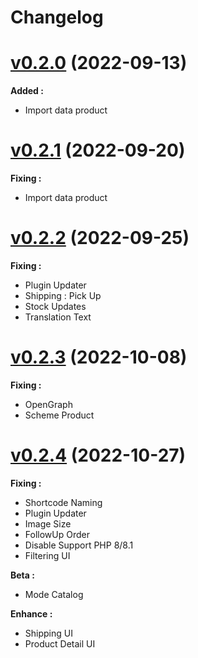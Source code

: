 # Changelog

# [v0.2.0]() (2022-09-13)

**Added :**

- Import data product

# [v0.2.1]() (2022-09-20)

**Fixing :**

- Import data product

# [v0.2.2]() (2022-09-25)

**Fixing :**

- Plugin Updater
- Shipping : Pick Up
- Stock Updates
- Translation Text

# [v0.2.3]() (2022-10-08)

**Fixing :**

- OpenGraph
- Scheme Product

# [v0.2.4]() (2022-10-27)

**Fixing :**
- Shortcode Naming
- Plugin Updater
- Image Size
- FollowUp Order
- Disable Support PHP 8/8.1
- Filtering UI

**Beta :**
- Mode Catalog

**Enhance :**
- Shipping UI
- Product Detail UI